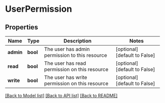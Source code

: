 # UserPermission

## Properties
Name | Type | Description | Notes
------------ | ------------- | ------------- | -------------
**admin** | **bool** | The user has admin permission to this resource | [optional] [default to False]
**read** | **bool** | The user has read permission on this resource | [optional] [default to False]
**write** | **bool** | The user has write permission on this resource | [optional] [default to False]

[[Back to Model list]](../README.md#documentation-for-models) [[Back to API list]](../README.md#documentation-for-api-endpoints) [[Back to README]](../README.md)


